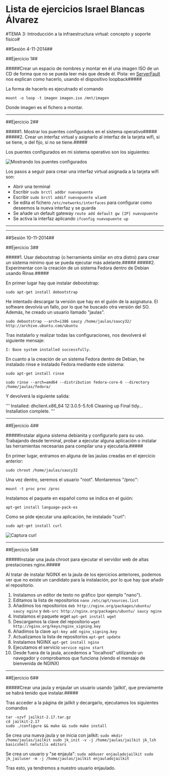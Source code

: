 Lista de ejercicios Israel Blancas Álvarez
============================

#TEMA 3: Introducción a la infraestructura virtual: concepto y soporte físico#


##Sesión 4-11-2014##

##Ejercicio 1##

#####Crear un espacio de nombres y montar en él una imagen ISO de un CD de forma que no se pueda leer más que desde él. Pista: en [ServerFault](http://serverfault.com/questions/198135/how-to-mount-an-iso-file-in-linux) nos explican como hacerlo, usando el dispositivo loopback#####

La forma de hacerlo es ejecutnado el comando

`mount -o loop -t imagen imagen.iso /mnt/imagen`

Donde imagen es el fichero a montar.


***

##Ejercicio 2##

#####1. Mostrar los puentes configurados en el sistema operativo#####
#####2. Crear un interfaz virtual y asignarlo al interfaz de la tarjeta wifi, si se tiene, o del fijo, si no se tiene.#####

Los puentes configurados en mi sistema operativo son los siguientes:

![Mostrando los puentes configurados](http://fotos.subefotos.com/21b87e96de8ac8d7a6e024c2d9589373o.jpg)

Los pasos a seguir para crear una interfaz virtual asignada a la tarjeta wifi son:
+ Abrir una terminal
+ Escribir `sudo brctl addbr nuevopuente`
+ Escribir `sudo brctl addif nuevopuente wlan0`
+ Se edita el fichero `/etc/networks/interfaces` para configurar como deseemos la nueva interfaz y se guarda
+ Se añade un default gateway `route add default gw [IP] nuevopuente`
+ Se activa la interfaz aplicando `ifconfig nuevopuente up`



***
***

##Sesión 10-11-2014##

##Ejercicio 3##

#####1. Usar debootstrap (o herramienta similar en otra distro) para crear un sistema mínimo que se pueda ejecutar más adelante.#####
#####2. Experimentar con la creación de un sistema Fedora dentro de Debian usando Rinse.#####

En primer lugar hay que instalar debootstrap:

``sudo apt-get install debootstrap``

He intentado descargar la versión que hay en el guión de la asignatura. El software devolvía un fallo, por lo que he buscado otra versión del SO. Además, he creado un usuario llamado "jaulas".

``sudo debootstrap --arch=i386 saucy /home/jaulas/saucy32/ http://archive.ubuntu.com/ubuntu``

Tras instalarlo y realizar todas las configuraciones, nos devolverá el siguiente mensaje:

``I: Base system installed successfully.``

En cuanto a la creación de un sistema Fedora dentro de Debian, he instalado rinse e instalado Fedora mediante este sistema:

``sudo apt-get install rinse``

``sudo rinse --arch=amd64 --distribution fedora-core-6 --directory /home/jaulas/fedora/``

Y devolverá la siguiente salida:

'''
Installed: dhclient.x86_64 12:3.0.5-5.fc6
Cleaning up
Final tidy...
Installation complete.
'''



***

##Ejercicio 4##

#####Instalar alguna sistema debianita y configurarlo para su uso. Trabajando desde terminal, probar a ejecutar alguna aplicación o instalar las herramientas necesarias para compilar una y ejecutarla.#####

En primer lugar, entramos en alguna de las jaulas creadas en el ejercicio anterior:

``sudo chroot /home/jaulas/saucy32``

Una vez dentro, seremos el usuario "root". Montaremos "/proc":

``mount -t proc proc /proc``

Instalamos el paquete en español como se indica en el guión:

``apt-get install language-pack-es``

Como se pide ejecutar una aplicación, he instalado "curl":

``sudo apt-get install curl``

![Captura curl](http://fotos.subefotos.com/37704b8350f6b6218785caf67588890co.jpg)



***

##Ejercicio 5##

#####Instalar una jaula chroot para ejecutar el servidor web de altas prestaciones nginx.#####

Al tratar de instalar NGINX en la jaula de los ejercicios anteriores, podemos ver que no existe un candidato para la instalación, por lo que hay que añadir el repositorio.

1. Instalamos un editor de texto no gráfico (por ejemplo "nano").
2. Editamos la lista de repositorios ``nano /etc/apt/sources.list``
3. Añadimos los repositorios ``deb http://nginx.org/packages/ubuntu/ saucy nginx`` y ``deb-src http://nginx.org/packages/ubuntu/ saucy nginx``
4. Instalamos el paquete wget ``apt-get install wget``
5. Descargamos la clave del repositorio ``wget http://nginx.org/keys/nginx_signing.key``
6. Añadimos la clave ``apt-key add nginx_signing.key``
7. Actualizamos la lista de repositorios ``apt-get update``
8. Instalamos NGINX ``apt-get install nginx``
9. Ejecutamos el servicio ``service nginx start``
10. Desde fuera de la jaula, accedemos a "localhost" utilizando un navegador y comprobamos que funciona (viendo el mensaje de bienvenida de NGINX)



***

##Ejercicio 6##

#####Crear una jaula y enjaular un usuario usando 'jailkit', que previamente se habrá tenido que instalar.#####

Tras acceder a la página de jailkit y decargarlo, ejecutamos los siguientes comandos

```
tar -xzvf jailkit-2.17.tar.gz
cd jailkit-2.17
sudo ./configure && make && sudo make install
```

Se crea una nueva jaula y se inicia con jailkit:
``sudo mkdir /home/jaulas/jailkit
sudo jk_init -v -j /home/jaulas/jailkit jk_lsh basicshell netutils editors``

Se crea un usuario y "se enjaula":
``sudo adduser enjauladojailkit
sudo jk_jailuser -m -j /home/jaulas/jailkit enjauladojailkit
``

Tras esto, ya tendremos a nuestro usuario enjaulado.
